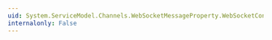 ```yaml
---
uid: System.ServiceModel.Channels.WebSocketMessageProperty.WebSocketContext
internalonly: False
---
```

